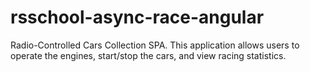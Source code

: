# rsschool-async-race-angular
Radio-Controlled Cars Collection SPA. This application allows users to operate the engines, start/stop the cars, and view racing statistics.
